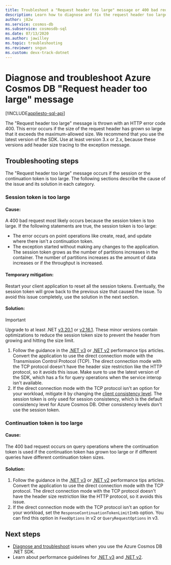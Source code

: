 ```yaml
---
title: Troubleshoot a "Request header too large" message or 400 bad request in Azure Cosmos DB 
description: Learn how to diagnose and fix the request header too large exception.
author: j82w
ms.service: cosmos-db
ms.subservice: cosmosdb-sql
ms.date: 07/13/2020
ms.author: jawilley
ms.topic: troubleshooting
ms.reviewer: sngun
ms.custom: devx-track-dotnet
---
```


# Diagnose and troubleshoot Azure Cosmos DB "Request header too large" message
[!INCLUDE[appliesto-sql-api](includes/appliesto-sql-api.md)]

The "Request header too large" message is thrown with an HTTP error code 400. This error occurs if the size of the request header has grown so large that it exceeds the maximum-allowed size. We recommend that you use the latest version of the SDK. Use at least version 3.x or 2.x, because these versions add header size tracing to the exception message.

## Troubleshooting steps
The "Request header too large" message occurs if the session or the continuation token is too large. The following sections describe the cause of the issue and its solution in each category.

### Session token is too large

#### Cause:
A 400 bad request most likely occurs because the session token is too large. If the following statements are true, the session token is too large:

* The error occurs on point operations like create, read, and update where there isn't a continuation token.
* The exception started without making any changes to the application. The session token grows as the number of partitions increases in the container. The number of partitions increases as the amount of data increases or if the throughput is increased.

#### Temporary mitigation: 
Restart your client application to reset all the session tokens. Eventually, the session token will grow back to the previous size that caused the issue. To avoid this issue completely, use the solution in the next section.

#### Solution:
> [!IMPORTANT]
> Upgrade to at least .NET [v3.20.1](https://github.com/Azure/azure-cosmos-dotnet-v3/blob/master/changelog.md) or [v2.16.1](https://github.com/Azure/azure-cosmos-dotnet-v2/blob/master/changelog.md). These minor versions contain optimizations to reduce the session token size to prevent the header from growing and hitting the size limit.
1. Follow the guidance in the [.NET v3](performance-tips-dotnet-sdk-v3-sql.md) or [.NET v2](performance-tips.md) performance tips articles. Convert the application to use the direct connection mode with the Transmission Control Protocol (TCP). The direct connection mode with the TCP protocol doesn't have the header size restriction like the HTTP protocol, so it avoids this issue. Make sure to use the latest version of the SDK, which has a fix for query operations when the service interop isn't available.
1. If the direct connection mode with the TCP protocol isn't an option for your workload, mitigate it by changing the [client consistency level](how-to-manage-consistency.md). The session token is only used for session consistency, which is the default consistency level for Azure Cosmos DB. Other consistency levels don't use the session token.

### Continuation token is too large

#### Cause:
The 400 bad request occurs on query operations where the continuation token is used if the continuation token has grown too large or if different queries have different continuation token sizes.
    
#### Solution:
1. Follow the guidance in the [.NET v3](performance-tips-dotnet-sdk-v3-sql.md) or [.NET v2](performance-tips.md) performance tips articles. Convert the application to use the direct connection mode with the TCP protocol. The direct connection mode with the TCP protocol doesn't have the header size restriction like the HTTP protocol, so it avoids this issue. 
1. If the direct connection mode with the TCP protocol isn't an option for your workload, set the `ResponseContinuationTokenLimitInKb` option. You can find this option in `FeedOptions` in v2 or `QueryRequestOptions` in v3.

## Next steps
* [Diagnose and troubleshoot](troubleshoot-dot-net-sdk.md) issues when you use the Azure Cosmos DB .NET SDK.
* Learn about performance guidelines for [.NET v3](performance-tips-dotnet-sdk-v3-sql.md) and [.NET v2](performance-tips.md).
